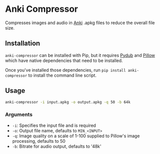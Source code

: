 # Anki Compressor

Compresses images and audio in [Anki](https://apps.ankiweb.net/) .apkg files to reduce the overall file size.

## Installation

`anki-compressor` can be installed with Pip, but it requires [Pydub](http://pydub.com/) and [Pillow](https://pillow.readthedocs.io/en/latest/) which have native dependencies that need to be installed.

Once you've installed those dependencies, run `pip install anki-compressor` to install the command line script.

## Usage

```bash
anki-compressor -i input.apkg -o output.apkg -q 50 -b 64k
```

### Arguments

* `-i`: Specifies the input file and is required
* `-o`: Output file name, defaults to `MIN_<INPUT>`
* `-q`: Image quality on a scale of 1-100 supplied to Pillow's image processing, defaults to 50
* `-b`: Bitrate for audio output, defaults to '48k'
